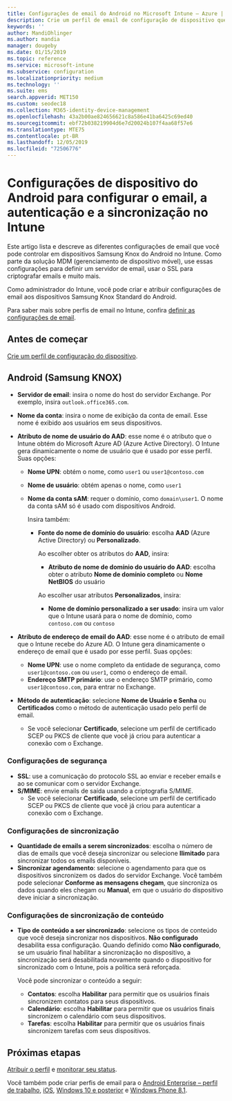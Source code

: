 ```yaml
---
title: Configurações de email do Android no Microsoft Intune – Azure | Microsoft Docs
description: Crie um perfil de email de configuração de dispositivo que use servidores Exchange e recupere atributos do Azure Active Directory. Habilite o SSL ou SMIME, autentique usuários com certificados ou nome de usuário/senha e sincronize emails e agendas nos dispositivos Samsung Knox do Android usando o Microsoft Intune.
keywords: ''
author: MandiOhlinger
ms.author: mandia
manager: dougeby
ms.date: 01/15/2019
ms.topic: reference
ms.service: microsoft-intune
ms.subservice: configuration
ms.localizationpriority: medium
ms.technology: ''
ms.suite: ems
search.appverid: MET150
ms.custom: seodec18
ms.collection: M365-identity-device-management
ms.openlocfilehash: 43a2b00ae824656621c8a586e41ba6425c69ed40
ms.sourcegitcommit: ebf72b038219904d6e7d20024b107f4aa68f57e6
ms.translationtype: MTE75
ms.contentlocale: pt-BR
ms.lasthandoff: 12/05/2019
ms.locfileid: "72506776"
---
```

# <a name="android-device-settings-to-configure-email-authentication-and-synchronization-in-intune"></a>Configurações de dispositivo do Android para configurar o email, a autenticação e a sincronização no Intune

Este artigo lista e descreve as diferentes configurações de email que você pode controlar em dispositivos Samsung Knox do Android no Intune. Como parte da solução MDM (gerenciamento de dispositivo móvel), use essas configurações para definir um servidor de email, usar o SSL para criptografar emails e muito mais.

Como administrador do Intune, você pode criar e atribuir configurações de email aos dispositivos Samsung Knox Standard do Android.

Para saber mais sobre perfis de email no Intune, confira [definir as configurações de email](email-settings-configure.md).

## <a name="before-you-begin"></a>Antes de começar

[Crie um perfil de configuração do dispositivo](email-settings-configure.md#create-a-device-profile).

## <a name="android-samsung-knox"></a>Android (Samsung KNOX)

- **Servidor de email**: insira o nome do host do servidor Exchange. Por exemplo, insira `outlook.office365.com`.
- **Nome da conta**: insira o nome de exibição da conta de email. Esse nome é exibido aos usuários em seus dispositivos.
- **Atributo de nome de usuário do AAD**: esse nome é o atributo que o Intune obtém do Microsoft Azure AD (Azure Active Directory). O Intune gera dinamicamente o nome de usuário que é usado por esse perfil. Suas opções:
  - **Nome UPN**: obtém o nome, como `user1` ou `user1@contoso.com`
  - **Nome de usuário**: obtém apenas o nome, como `user1`
  - **Nome da conta sAM**: requer o domínio, como `domain\user1`. O nome da conta sAM só é usado com dispositivos Android.

    Insira também:  
    - **Fonte do nome de domínio do usuário**: escolha **AAD** (Azure Active Directory) ou **Personalizado**.

      Ao escolher obter os atributos do **AAD**, insira:
      - **Atributo de nome de domínio do usuário do AAD**: escolha obter o atributo **Nome de domínio completo** ou **Nome NetBIOS** do usuário

      Ao escolher usar atributos **Personalizados**, insira:
      - **Nome de domínio personalizado a ser usado**: insira um valor que o Intune usará para o nome de domínio, como `contoso.com` ou `contoso`

- **Atributo de endereço de email do AAD**: esse nome é o atributo de email que o Intune recebe do Azure AD. O Intune gera dinamicamente o endereço de email que é usado por esse perfil. Suas opções:
  - **Nome UPN**: use o nome completo da entidade de segurança, como `user1@contoso.com` ou `user1`, como o endereço de email.
  - **Endereço SMTP primário**: use o endereço SMTP primário, como `user1@contoso.com`, para entrar no Exchange.

- **Método de autenticação**: selecione **Nome de Usuário e Senha** ou **Certificados** como o método de autenticação usado pelo perfil de email.
  - Se você selecionar **Certificado**, selecione um perfil de certificado SCEP ou PKCS de cliente que você já criou para autenticar a conexão com o Exchange.

### <a name="security-settings"></a>Configurações de segurança

- **SSL**: use a comunicação do protocolo SSL ao enviar e receber emails e ao se comunicar com o servidor Exchange.
- **S/MIME**: envie emails de saída usando a criptografia S/MIME.
  - Se você selecionar **Certificado**, selecione um perfil de certificado SCEP ou PKCS de cliente que você já criou para autenticar a conexão com o Exchange.

### <a name="synchronization-settings"></a>Configurações de sincronização

- **Quantidade de emails a serem sincronizados**: escolha o número de dias de emails que você deseja sincronizar ou selecione **Ilimitado** para sincronizar todos os emails disponíveis.
- **Sincronizar agendamento**: selecione o agendamento para que os dispositivos sincronizem os dados do servidor Exchange. Você também pode selecionar **Conforme as mensagens chegam**, que sincroniza os dados quando eles chegam ou **Manual**, em que o usuário do dispositivo deve iniciar a sincronização.

### <a name="content-sync-settings"></a>Configurações de sincronização de conteúdo

- **Tipo de conteúdo a ser sincronizado**: selecione os tipos de conteúdo que você deseja sincronizar nos dispositivos. **Não configurado** desabilita essa configuração. Quando definido como **Não configurado**, se um usuário final habilitar a sincronização no dispositivo, a sincronização será desabilitada novamente quando o dispositivo for sincronizado com o Intune, pois a política será reforçada. 

  Você pode sincronizar o conteúdo a seguir:  
  - **Contatos**: escolha **Habilitar** para permitir que os usuários finais sincronizem contatos para seus dispositivos.
  - **Calendário**: escolha **Habilitar** para permitir que os usuários finais sincronizem o calendário com seus dispositivos.
  - **Tarefas**: escolha **Habilitar** para permitir que os usuários finais sincronizem tarefas com seus dispositivos.

## <a name="next-steps"></a>Próximas etapas

[Atribuir o perfil](device-profile-assign.md) e [monitorar seu status](device-profile-monitor.md).

Você também pode criar perfis de email para o [Android Enterprise – perfil de trabalho](email-settings-android-enterprise.md), [iOS](email-settings-ios.md), [Windows 10 e posterior](email-settings-windows-10.md) e [Windows Phone 8.1](email-settings-windows-phone-8-1.md).
